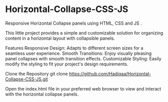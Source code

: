 # Horizontal-Collapse-CSS-JS
Responsive Horizontal Collapse panels using HTML, CSS and JS .

This little project provides a simple and customizable solution for organizing content in a horizontal layout with collapsible panels.

Features
Responsive Design: Adapts to different screen sizes for a seamless user experience.
Smooth Transitions: Enjoy visually pleasing panel collapses with smooth transition effects.
Customizable Styling: Easily modify the styling to fit your project's design requirements.

Clone the Repository
git clone https://github.com/Hadiqaa/Horizontal-Collapse-CSS-JS.git


Open the index.html file in your preferred web browser to view and interact with the horizontal collapse panels.
